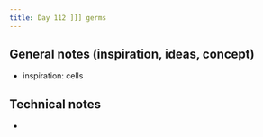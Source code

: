 ```yaml
---
title: Day 112 ]]] germs
---
```


## General notes (inspiration, ideas, concept)

- inspiration: cells

## Technical notes

-
